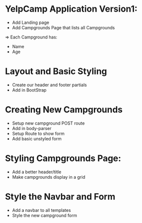 # YelpCamp Application Version1:
* Add Landing page
* Add Campgrounds Page that lists all Campgrounds

=> Each Campground has:
* Name
* Age

# Layout and Basic Styling
* Create our header and footer partials
* Add in BootStrap

# Creating New Campgrounds
* Setup new campground POST route 
* Add in body-parser
* Setup Route to show form 
* Add basic unstyled form 
  
# Styling Campgrounds Page: 
* Add a better header/title 
* Make campgrounds display in a grid
  
# Style the Navbar and Form 
* Add a navbar to all templates
* Style the new campground form 
